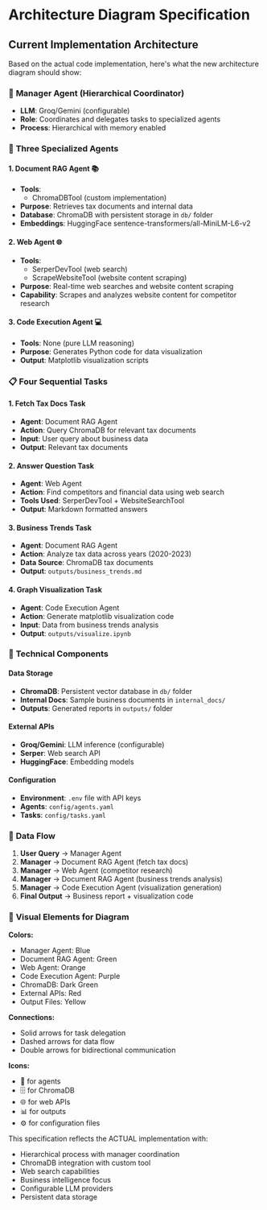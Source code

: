 # Architecture Diagram Specification

## Current Implementation Architecture

Based on the actual code implementation, here's what the new architecture diagram should show:

### 🎯 **Manager Agent (Hierarchical Coordinator)**
- **LLM**: Groq/Gemini (configurable)
- **Role**: Coordinates and delegates tasks to specialized agents
- **Process**: Hierarchical with memory enabled

### 🤖 **Three Specialized Agents**

#### 1. **Document RAG Agent** 📚
- **Tools**: 
  - ChromaDBTool (custom implementation)
- **Purpose**: Retrieves tax documents and internal data
- **Database**: ChromaDB with persistent storage in `db/` folder
- **Embeddings**: HuggingFace sentence-transformers/all-MiniLM-L6-v2

#### 2. **Web Agent** 🌐
- **Tools**:
  - SerperDevTool (web search)
  - ScrapeWebsiteTool (website content scraping)
- **Purpose**: Real-time web searches and website content scraping
- **Capability**: Scrapes and analyzes website content for competitor research

#### 3. **Code Execution Agent** 💻
- **Tools**: None (pure LLM reasoning)
- **Purpose**: Generates Python code for data visualization
- **Output**: Matplotlib visualization scripts

### 📋 **Four Sequential Tasks**

#### 1. **Fetch Tax Docs Task**
- **Agent**: Document RAG Agent
- **Action**: Query ChromaDB for relevant tax documents
- **Input**: User query about business data
- **Output**: Relevant tax documents

#### 2. **Answer Question Task**
- **Agent**: Web Agent  
- **Action**: Find competitors and financial data using web search
- **Tools Used**: SerperDevTool + WebsiteSearchTool
- **Output**: Markdown formatted answers

#### 3. **Business Trends Task**
- **Agent**: Document RAG Agent
- **Action**: Analyze tax data across years (2020-2023)
- **Data Source**: ChromaDB tax documents
- **Output**: `outputs/business_trends.md`

#### 4. **Graph Visualization Task**
- **Agent**: Code Execution Agent
- **Action**: Generate matplotlib visualization code
- **Input**: Data from business trends analysis
- **Output**: `outputs/visualize.ipynb`

### 🔧 **Technical Components**

#### **Data Storage**
- **ChromaDB**: Persistent vector database in `db/` folder
- **Internal Docs**: Sample business documents in `internal_docs/`
- **Outputs**: Generated reports in `outputs/` folder

#### **External APIs**
- **Groq/Gemini**: LLM inference (configurable)
- **Serper**: Web search API
- **HuggingFace**: Embedding models

#### **Configuration**
- **Environment**: `.env` file with API keys
- **Agents**: `config/agents.yaml`
- **Tasks**: `config/tasks.yaml`

### 🔄 **Data Flow**

1. **User Query** → Manager Agent
2. **Manager** → Document RAG Agent (fetch tax docs)
3. **Manager** → Web Agent (competitor research)  
4. **Manager** → Document RAG Agent (business trends analysis)
5. **Manager** → Code Execution Agent (visualization generation)
6. **Final Output** → Business report + visualization code

### 🎨 **Visual Elements for Diagram**

**Colors:**
- Manager Agent: Blue
- Document RAG Agent: Green  
- Web Agent: Orange
- Code Execution Agent: Purple
- ChromaDB: Dark Green
- External APIs: Red
- Output Files: Yellow

**Connections:**
- Solid arrows for task delegation
- Dashed arrows for data flow
- Double arrows for bidirectional communication

**Icons:**
- 🤖 for agents
- 🗄️ for ChromaDB
- 🌐 for web APIs
- 📊 for outputs
- ⚙️ for configuration files

This specification reflects the ACTUAL implementation with:
- Hierarchical process with manager coordination
- ChromaDB integration with custom tool
- Web search capabilities
- Business intelligence focus
- Configurable LLM providers
- Persistent data storage
